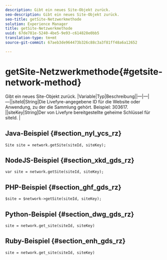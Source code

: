 ```yaml
---
description: Gibt ein neues Site-Objekt zurück.
seo-description: Gibt ein neues Site-Objekt zurück.
seo-title: getSite-Netzwerkmethode
solution: Experience Manager
title: getSite-Netzwerkmethode
uuid: 67de781e-5240-4be5-9e93-c614828e0bb5
translation-type: tm+mt
source-git-commit: 67aeb3de964473b326c88c3a3f81ff48a6a12652

---
```



# getSite-Netzwerkmethode{#getsite-network-method}

Gibt ein neues Site-Objekt zurück.
|Variable|Typ|Beschreibung||—|—|—||siteId|String|Die Livefyre-angegebene ID für die Website oder Anwendung, zu der die Sammlung gehört. Beispiel: 303617.  ||siteKey|String|Der von Livefyre bereitgestellte geheime Schlüssel für siteId.  |

## Java-Beispiel {#section_nyl_ycs_rz}

```
Site site = network.getSite(siteId, siteKey); 
```

## NodeJS-Beispiel {#section_xkd_gds_rz}

```
var site = network.getSite(siteId, siteKey); 
```

## PHP-Beispiel {#section_ghf_gds_rz}

```
$site = $network->getSite(siteId, siteKey);
```

## Python-Beispiel {#section_dwg_gds_rz}

```
site = network.get_site(siteId, siteKey) 
```

## Ruby-Beispiel {#section_enh_gds_rz}

```
site = network.get_site(siteId, siteKey) 
```

